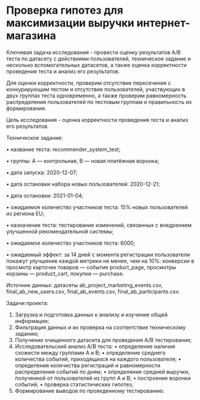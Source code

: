 # Проверка гипотез для максимизации выручки интернет-магазина

Ключевая задача исследования - провести оценку результатов A/B теста по датасету с действиями пользователей, техническое задание и несколько вспомогательных датасетов, а также оценка корректности проведения теста и анализ его результатов.

Для оценки корректности, проверим отсутствие пересечения с конкурирующим тестом и отсутствие пользователей, участвующих в двух группах теста одновременно, а также проверим равномерность распределения пользователей по тестовым группам и правильность их формирования.

Цель исследования - оценка корректности проведения теста и анализ его результатов.

Техническое задание:

•	название теста: recommender_system_test;

•	группы: А — контрольная, B — новая платёжная воронка;

•	дата запуска: 2020-12-07;

•	дата остановки набора новых пользователей: 2020-12-21;

•	дата остановки: 2021-01-04;

•	ожидаемое количество участников теста: 15% новых пользователей из региона EU;

•	назначение теста: тестирование изменений, связанных с внедрением улучшенной рекомендательной системы;

•	ожидаемое количество участников теста: 6000;

•	ожидаемый эффект: за 14 дней с момента регистрации пользователи покажут улучшение каждой метрики не менее, чем на 10%: конверсии в просмотр карточек товаров — событие product_page, просмотры корзины — product_cart, покупки — purchase.

Источник данных: датасеты ab_project_marketing_events.csv, final_ab_new_users.csv, final_ab_events.csv, final_ab_participants.csv.

Задачи проекта:
1.	Загрузка и подготовка данных к анализу и изучение общей информации;
2.	Фильтрация данных и их проверка на соответствие техническому заданию;
3.	Получение очищенного датасета для проведения А/В тестирования;
4.	Исследовательский анализ А/В теста:
•	определение наличия схожести между группами А и В;
•	определение среднего количества событий, приходящихся на каждого пользователя;
•	определения количества регистраций и равномерности распределения событий по дням;
•	определение средней выручки, полученной от пользователей из групп А и В;
•	построение воронки событий;
•	проверка статистических гипотез;
5.	Формирование выводов по проведенному тестированию.


